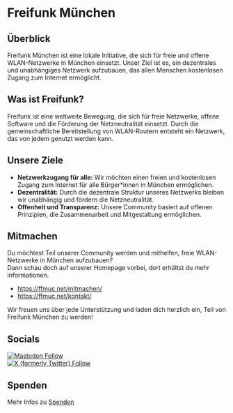 # Freifunk München

## Überblick

Freifunk München ist eine lokale Initiative, die sich für freie und offene WLAN-Netzwerke in München einsetzt. Unser Ziel ist es, ein dezentrales und unabhängiges Netzwerk aufzubauen, das allen Menschen kostenlosen Zugang zum Internet ermöglicht.

## Was ist Freifunk?

Freifunk ist eine weltweite Bewegung, die sich für freie Netzwerke, offene Software und die Förderung der Netzneutralität einsetzt. Durch die gemeinschaftliche Bereitstellung von WLAN-Routern entsteht ein Netzwerk, das von jedem genutzt werden kann.

## Unsere Ziele

- **Netzwerkzugang für alle:** Wir möchten einen freien und kostenlosen Zugang zum Internet für alle Bürger*innen in München ermöglichen.
- **Dezentralität:** Durch die dezentrale Struktur unseres Netzwerks bleiben wir unabhängig und fördern die Netzneutralität.
- **Offenheit und Transparenz:** Unsere Community basiert auf offenen Prinzipien, die Zusammenarbeit und Mitgestaltung ermöglichen.

## Mitmachen

Du möchtest Teil unserer Community werden und mithelfen, freie WLAN-Netzwerke in München aufzubauen?  
Dann schau doch auf unserer Homepage vorbei, dort erhältst du mehr informationen.
- https://ffmuc.net/mitmachen/ 
- https://ffmuc.net/kontakt/
  
  
Wir freuen uns über jede Unterstützung und laden dich herzlich ein, Teil von Freifunk München zu werden!

## Socials

[![Mastodon Follow](https://img.shields.io/mastodon/follow/110219050821710120?domain=https%3A%2F%2Fsocial.ffmuc.net)](https://social.ffmuc.net/@freifunkMUC)  
[![X (formerly Twitter) Follow](https://img.shields.io/twitter/follow/freifunkmuc)](https://twitter.com/freifunkmuc)


## Spenden
Mehr Infos zu [Spenden](https://ffmuc.net/wiki/doku.php?id=ev:start&s[]=spenden#ich_moechte_euch_gerne_unterstuetzen_aber_kein_mitglied_werden_was_kann_ich_tun)


 
